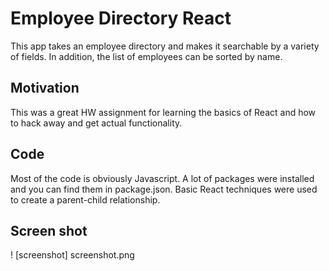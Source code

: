 # Employee Directory React

This app takes an employee directory and makes it searchable by a variety of fields. In addition, the list of employees can be sorted by name.

## Motivation

This was a great HW assignment for learning the basics of React and how to hack away and get actual functionality.

## Code

Most of the code is obviously Javascript. A lot of packages were installed and you can find them in package.json. Basic React techniques were used to create a parent-child relationship.

## Screen shot

! [screenshot] screenshot.png

